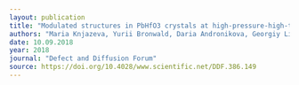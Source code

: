 ```yaml
---
layout: publication
title: "Modulated structures in PbHfO3 crystals at high-pressure-high-temperature conditions"
authors: "Maria Knjazeva, Yurii Bronwald, Daria Andronikova, Georgiy Lityagin, Alexey Bosak, Paraskevas Parisiades, Krystian Roleder, Andrzej Majchrowski, Alexander Fotiadi, Alexey V. Filimonov,  Roman G. Burkovsky"
date: 10.09.2018
year: 2018
journal: "Defect and Diffusion Forum"
source: https://doi.org/10.4028/www.scientific.net/DDF.386.149
---
```

